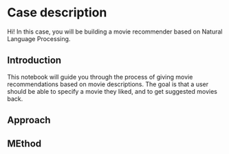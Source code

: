 # Case description
Hi! In this case, you will be building a movie recommender based on Natural Language Processing. 

## Introduction
This notebook will guide you through the process of giving movie recommendations based on movie descriptions. 
The goal is that a user should be able to specify a movie they liked, and to get suggested movies back. 

## Approach


## MEthod